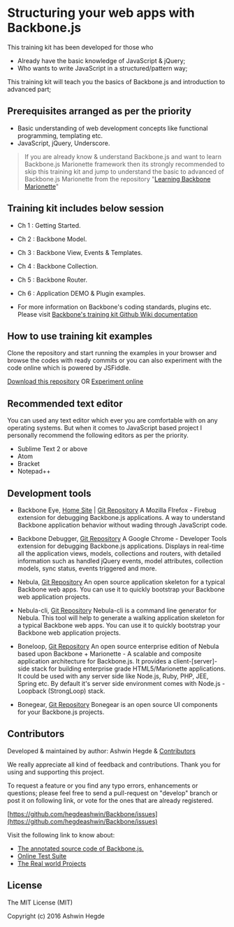 # Structuring your web apps with Backbone.js

This training kit has been developed for those who
* Already have the basic knowledge of JavaScript & jQuery;
* Who wants to write JavaScript in a structured/pattern way;

This training kit will teach you the basics of Backbone.js and introduction to advanced part;

## Prerequisites arranged as per the priority
* Basic understanding of web development concepts like functional programming, templating etc.
* JavaScript, jQuery, Underscore.

> If you are already know & understand Backbone.js and want to learn Backbone.js Marionette framework then its strongly recommended to skip this training kit and jump to understand the basic to advanced of Backbone.js Marionette from the repository "[Learning Backbone Marionette](https://github.com/hegdeashwin/learning-backbone-marionette)"

## Training kit includes below session
* Ch 1 : Getting Started.
* Ch 2 : Backbone Model.
* Ch 3 : Backbone View, Events & Templates.
* Ch 4 : Backbone Collection.
* Ch 5 : Backbone Router.
* Ch 6 : Application DEMO & Plugin examples.

* For more information on Backbone's coding standards, plugins etc. Please visit [Backbone's training kit Github Wiki documentation](https://github.com/hegdeashwin/Backbone/wiki)

## How to use training kit examples

Clone the repository and start running the examples in your browser and browse the codes with ready commits or
you can also experiment with the code online which is powered by JSFiddle.

[Download this repository](https://github.com/hegdeashwin/Backbone/archive/master.zip) OR [Experiment online](http://jsfiddle.net/hegdeashwin/TKkMt/show/)

## Recommended text editor

You can used any text editor which ever you are comfortable with on any operating systems.
But when it comes to JavaScript based project I personally recommend the following editors
as per the priority.

* Sublime Text 2 or above
* Atom
* Bracket
* Notepad++

## Development tools

* Backbone Eye, [Home Site](//dhruvaray.github.io/spa-eye/) | [Git Repository](https://github.com/dhruvaray/spa-eye)
A Mozilla FIrefox - Firebug extension for debugging Backbone.js applications. A way to understand Backbone application behavior without wading through JavaScript code.

* Backbone Debugger, [Git Repository](//github.com/Maluen/Backbone-Debugger)
A Google Chrome - Developer Tools extension for debugging Backbone.js applications. Displays in real-time all the application views, models, collections and routers, with detailed information such as handled jQuery events, model attributes, collection models, sync status, events triggered and more.

* Nebula, [Git Repository](//github.com/hegdeashwin/Nebula)
An open source application skeleton for a typical Backbone web apps. You can use it to quickly bootstrap your Backbone web application projects.

* Nebula-cli, [Git Repository](//github.com/hegdeashwin/Nebula-cli)
Nebula-cli is a command line generator for Nebula. This tool will help to generate a walking application skeleton for a typical Backbone web apps. You can use it to quickly bootstrap your Backbone web application projects.

* Boneloop, [Git Repository](//github.com/hegdeashwin/Boneloop)
An open source enterprise edition of Nebula based upon Backbone + Marionette - A scalable and composite application architecture for Backbone.js. It provides a client-[server]-side stack for building enterprise grade HTML5/Marionette applications. It could be used with any server side like Node.js, Ruby, PHP, JEE, Spring etc. By default it's server side environment comes with Node.js - Loopback (StrongLoop) stack.

* Bonegear, [Git Repository](https://github.com/hegdeashwin/Bonegear)
Bonegear is an open source UI components for your Backbone.js projects.

## Contributors

Developed & maintained by author: Ashwin Hegde & [Contributors](//github.com/hegdeashwin/Backbone/graphs/contributors)

We really appreciate all kind of feedback and contributions. Thank you for using and supporting this project.

To request a feature or you find any typo errors, enhancements or questions; please feel free to send a pull-request on "develop" branch or post it on following link, or vote for the ones that are already registered.

[https://github.com/hegdeashwin/Backbone/issues](https://github.com/hegdeashwin/Backbone/issues)

Visit the following link to know about:

* [The annotated source code of Backbone.js.](http://backbonejs.org/docs/backbone.html)
* [Online Test Suite](http://backbonejs.org/test/)
* [The Real world Projects](http://backbonejs.org/#examples)

## License

The MIT License (MIT)

Copyright (c) 2016 Ashwin Hegde
